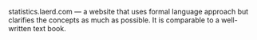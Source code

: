 statistics.laerd.com — a website that uses formal language approach but clarifies the concepts as much as possible. It is comparable to a well-written text book.
